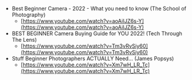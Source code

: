 - Best Beginner Camera - 2022 - What you need to know (The School of Photography)
	- [https://www.youtube.com/watch?v=aoAiIJZ6s-Y](https://www.youtube.com/watch?v=aoAiIJZ6s-Y)
- BEST BEGINNER Camera Buying Guide for YOU 2022! (Tech Through The Lens)
	- [https://www.youtube.com/watch?v=Tm3vRvSiy60](https://www.youtube.com/watch?v=Tm3vRvSiy60)
- Stuff Beginner Photographers ACTUALLY Need… (James Popsys)
	- [https://www.youtube.com/watch?v=Xm7wH_LR_Tc](https://www.youtube.com/watch?v=Xm7wH_LR_Tc)